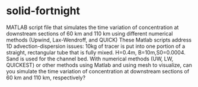 # solid-fortnight
MATLAB script file that simulates the time variation of concentration at downstream sections of 60 km and 110 km using different numerical methods (Upwind, Lax-Wendroff, and QUICK) 
These Matlab scripts address 1D advection-dispersion issues: 10kg of tracer is put into one portion of a straight, rectangular tube that is fully mixed. H=0.4m, B=10m,S0=0.0004. Sand is used for the channel bed. With numerical methods (UW, LW, QUICKEST) or other methods using Matlab and using mesh to visualize, can you simulate the time variation of concentration at downstream sections of 60 km and 110 km, respectively?
